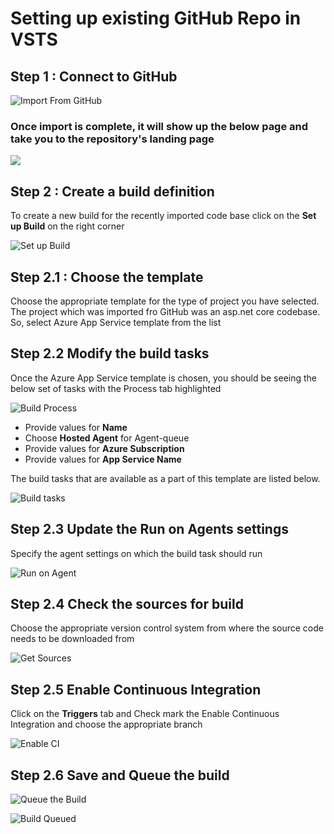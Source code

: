 # Setting up existing GitHub Repo in VSTS

## Step 1 : Connect to GitHub

![Import From GitHub](https://swaminathanvetri.blob.core.windows.net/aic-images/VSTS-ImportFromGit.png)

### Once import is complete, it will show up the below page and take you to the repository's landing page

![](https://swaminathanvetri.blob.core.windows.net/aic-images/VSTS-ImportSuccessful.png)

## Step 2 : Create a build definition

To create a new build for the recently imported code base click on the **Set up Build** on the right corner

![Set up Build](https://swaminathanvetri.blob.core.windows.net/aic-images/VSTS-SetupBuild.png)

## Step 2.1 : Choose the template

Choose the appropriate template for the type of project you have selected. The project which was imported fro GitHub was an asp.net core codebase. So, select Azure App Service template from the list

## Step 2.2 Modify the build tasks

Once the Azure App Service template is chosen, you should be seeing the below set of tasks with the Process tab highlighted 

![Build Process](https://swaminathanvetri.blob.core.windows.net/aic-images/VSTS-Build-Process.png)

* Provide values for **Name**
* Choose **Hosted Agent** for Agent-queue
* Provide values for **Azure Subscription**
* Provide values for **App Service Name**

The build tasks that are available as a part of this template are listed below.

![Build tasks](https://swaminathanvetri.blob.core.windows.net/aic-images/VSTS-Build-Tasks.png)

## Step 2.3 Update the Run on Agents settings

Specify the agent settings on which the build task should run 

![Run on Agent](https://swaminathanvetri.blob.core.windows.net/aic-images/VSTS-Build-RunOnAgent.png)

## Step 2.4 Check the sources for build

Choose the appropriate version control system from where the source code needs to be downloaded from

![Get Sources](https://swaminathanvetri.blob.core.windows.net/aic-images/VSTS-Build-GetSources.png)

## Step 2.5 Enable Continuous Integration

Click on the **Triggers** tab and Check mark the Enable Continuous Integration and choose the appropriate branch

![Enable CI](https://swaminathanvetri.blob.core.windows.net/aic-images/VSTS-Build-EnableCI.png)

## Step 2.6 Save and Queue the build

![Queue the Build](https://swaminathanvetri.blob.core.windows.net/aic-images/VSTS-Build-SavenQueue.png)

![Build Queued](https://swaminathanvetri.blob.core.windows.net/aic-images/VSTS-BuildQueued.png)